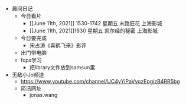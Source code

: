 - 晨间日记
    - 今日看片
        - [[June 11th, 2021]] 1530-1742 星期五 末路狂花 上海影城
        - [[June 11th, 2021]]1830 星期五 凯尔经的秘密 上海影城 
    - 今日要完成
        - 宋占涛《喜鹤飞来》影评
    - 出门带电脑
    - fcpx学习
        - 把library文件放到samsun里
- 无敌小Jo频道
    - https://www.youtube.com/channel/UC4yYiPaVvozEpgjzB4RR5bg
    - 简洁网址
        - jonas.wang
